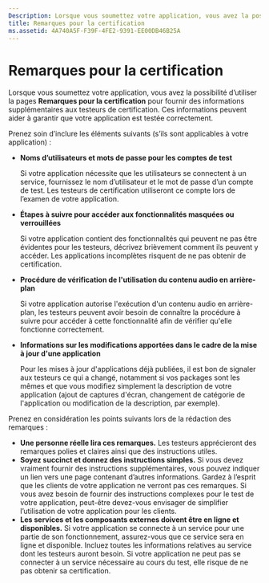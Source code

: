 ```yaml
---
Description: Lorsque vous soumettez votre application, vous avez la possibilité d’utiliser la page Remarques pour la certification pour fournir des informations supplémentaires aux testeurs de certification. Ces informations peuvent aider à garantir que votre application est testée correctement.
title: Remarques pour la certification
ms.assetid: 4A740A5F-F39F-4FE2-9391-EE00DB46B25A
---
```


# Remarques pour la certification


Lorsque vous soumettez votre application, vous avez la possibilité d’utiliser la pages **Remarques pour la certification** pour fournir des informations supplémentaires aux testeurs de certification. Ces informations peuvent aider à garantir que votre application est testée correctement.

Prenez soin d’inclure les éléments suivants (s’ils sont applicables à votre application) :

-   **Noms d’utilisateurs et mots de passe pour les comptes de test**

    Si votre application nécessite que les utilisateurs se connectent à un service, fournissez le nom d’utilisateur et le mot de passe d’un compte de test. Les testeurs de certification utiliseront ce compte lors de l’examen de votre application.

-   **Étapes à suivre pour accéder aux fonctionnalités masquées ou verrouillées**

    Si votre application contient des fonctionnalités qui peuvent ne pas être évidentes pour les testeurs, décrivez brièvement comment ils peuvent y accéder. Les applications incomplètes risquent de ne pas obtenir de certification.

-   **Procédure de vérification de l'utilisation du contenu audio en arrière-plan**

    Si votre application autorise l'exécution d'un contenu audio en arrière-plan, les testeurs peuvent avoir besoin de connaître la procédure à suivre pour accéder à cette fonctionnalité afin de vérifier qu'elle fonctionne correctement.

-   **Informations sur les modifications apportées dans le cadre de la mise à jour d'une application**

    Pour les mises à jour d'applications déjà publiées, il est bon de signaler aux testeurs ce qui a changé, notamment si vos packages sont les mêmes et que vous modifiez simplement la description de votre application (ajout de captures d'écran, changement de catégorie de l'application ou modification de la description, par exemple).

Prenez en considération les points suivants lors de la rédaction des remarques :

-   **Une personne réelle lira ces remarques.** Les testeurs apprécieront des remarques polies et claires ainsi que des instructions utiles.
-   **Soyez succinct et donnez des instructions simples.** Si vous devez vraiment fournir des instructions supplémentaires, vous pouvez indiquer un lien vers une page contenant d’autres informations. Gardez à l’esprit que les clients de votre application ne verront pas ces remarques. Si vous avez besoin de fournir des instructions complexes pour le test de votre application, peut-être devez-vous envisager de simplifier l’utilisation de votre application pour les clients.
-   **Les services et les composants externes doivent être en ligne et disponibles.** Si votre application se connecte à un service pour une partie de son fonctionnement, assurez-vous que ce service sera en ligne et disponible. Incluez toutes les informations relatives au service dont les testeurs auront besoin. Si votre application ne peut pas se connecter à un service nécessaire au cours du test, elle risque de ne pas obtenir sa certification.

 

 






<!--HONumber=Mar16_HO1-->



